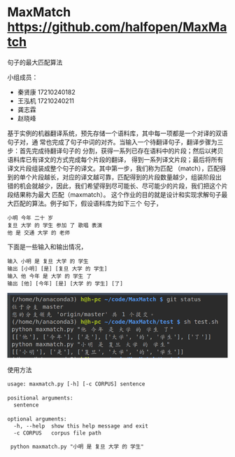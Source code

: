 # MaxMatch  https://github.com/halfopen/MaxMatch
句子的最大匹配算法

小组成员：

- 秦贤康 17210240182
- 王泓机 17210240211
- 龚志霖
- 赵晓峰 


基于实例的机器翻译系统，预先存储⼀个语料库，其中每⼀项都是⼀个对译的双语句⼦对，通
常也完成了句⼦中词的对齐。当输⼊⼀个待翻译句⼦，翻译步骤为三步：⾸先完成待翻译句⼦的
分割，获得⼀系列已存在语料中的⽚段；然后以拷贝语料库已有译⽂的⽅式完成每个⽚段的翻译，
得到⼀系列译⽂⽚段；最后将所有译⽂⽚段组装成整个句⼦的译⽂。其中第⼀步，我们称为匹配
（match），匹配得到的单个⽚段越长，对应的译⽂越可靠，匹配得到的⽚段数量越少，组装阶段出
错的机会就越少，因此，我们希望得到尽可能长、尽可能少的⽚段，我们把这个⽚段结果称为最⼤
匹配（maxmatch）。
这个作业的⽬的就是设计和实现求解句⼦最⼤匹配的算法。例⼦如下，假设语料库为如下三个
句⼦，

    ⼩明 今年 ⼆⼗ 岁
    复旦 ⼤学 的 学⽣ 参加 了 歌唱 表演
    他 是 交通 ⼤学 的 ⽼师


下⾯是⼀些输⼊和输出情况，


    输⼊ ⼩明 是 复旦 ⼤学 的 学⽣
    输出 [⼩明] [是] [复旦 ⼤学 的 学⽣]
    输⼊ 他 今年 是 ⼤学 的 学⽣ 了
    输出 [他] [今年] [是] [⼤学 的 学⽣] [了]


![](./pic/1.png)

使用方法

    usage: maxmatch.py [-h] [-c CORPUS] sentence
    
    positional arguments:
      sentence
    
    optional arguments:
      -h, --help  show this help message and exit
      -c CORPUS   corpus file path


```
 python maxmatch.py "⼩明 是 复旦 ⼤学 的 学⽣"

```


